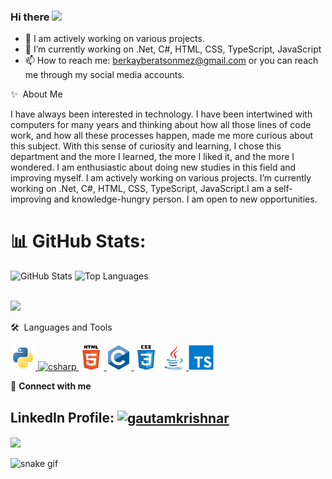 ### Hi there <a href="https://www.gautamkrishnar.com/"><img src="https://media.giphy.com/media/hvRJCLFzcasrR4ia7z/giphy.gif" width="25px"></a>



- 🔭 I am actively working on various projects.
- 🌱 I’m currently working on .Net, C#, HTML, CSS, TypeScript, JavaScript
- 📫 How to reach me: berkayberatsonmez@gmail.com or you can reach me through my social media accounts.
 
✨&nbsp;&nbsp;About&nbsp;Me
  <br/>
 
 I have always been interested in technology. I have been intertwined with computers for many years and thinking about how all those lines of code work, and how all these processes happen, made me more curious about this subject. With this sense of curiosity and learning, I chose this department and the more I learned, the more I liked it, and the more I wondered. I am enthusiastic about doing new studies in this field and improving myself. I am actively working on various projects.  I’m currently working on .Net, C#, HTML, CSS, TypeScript, JavaScript.I am a self-improving and knowledge-hungry person. I am open to new opportunities.


# 📊 GitHub Stats:

<div style="width: 800px;">
  <img src="https://github-readme-stats.vercel.app/api?username=berkayberatsonmez&theme=gotham&hide_border=true&include_all_commits=true&count_private=true&rank_icon=github" alt="GitHub Stats" style="width: 448px">



<img src="https://github-readme-stats.vercel.app/api/top-langs/?username=berkayberatsonmez&theme=gotham&hide_border=true&include_all_commits=true&count_private=true&layout=compact" alt="Top Languages" style="width: 352px">
</div><br/>


![](https://github-readme-streak-stats.herokuapp.com/?user=berkayberatsonmez&theme=gotham&hide_border=true&card_width=800)<br/>


🛠️&nbsp;&nbsp;Languages&nbsp;and&nbsp;Tools
  <br/>
  <p align="left">  <a href="https://www.python.org" target="_blank"> <img src="https://raw.githubusercontent.com/devicons/devicon/master/icons/python/python-original.svg" alt="python" width="40" height="40"/> </a> <a href="https://www.w3schools.com/cs/index.php" target="_blank"> <img src="https://cdn.jsdelivr.net/gh/devicons/devicon/icons/csharp/csharp-original.svg" alt="csharp" width="40" height="40"/> </a> <a href="https://www.w3.org/html/" target="_blank"> <img src="https://raw.githubusercontent.com/devicons/devicon/master/icons/html5/html5-original-wordmark.svg" alt="html5" width="40" height="40"/> </a> <a href="https://www.cprogramming.com/" target="_blank"> <img src="https://raw.githubusercontent.com/devicons/devicon/master/icons/c/c-original.svg" alt="c" width="40" height="40"/> </a> <a href="https://www.w3schools.com/css/" target="_blank"> <img src="https://raw.githubusercontent.com/devicons/devicon/master/icons/css3/css3-original-wordmark.svg" alt="css3" width="40" height="40"/></a>  <a href="https://www.java.com" target="_blank"> <img src="https://raw.githubusercontent.com/devicons/devicon/master/icons/java/java-original.svg" alt="java" width="40" height="40"/> </a> <a href="https://www.tensorflow.org" target="_blank"> <a href="https://www.typescriptlang.org" target="_blank"> <img src="https://raw.githubusercontent.com/devicons/devicon/master/icons/typescript/typescript-original.svg" alt="typescript" width="40" height="40"/> </a>
 
 🔗 **Connect with me**

LinkedIn Profile:
<a href="https://linkedin.com/in/berkay-berat-sönmez" target="blank"><img align="center" src="https://raw.githubusercontent.com/rahuldkjain/github-profile-readme-generator/master/src/images/icons/Social/linked-in-alt.svg" alt="gautamkrishnar" height="30" width="40" /></a>
---
[![](https://visitcount.itsvg.in/api?id=berkayberatsonmez&icon=6&color=3)](https://visitcount.itsvg.in)

<!-- Proudly created with GPRM ( https://gprm.itsvg.in ) -->

![snake gif](https://github.com/berkayberatsonmez/berkayberatsonmez/blob/output/github-contribution-grid-snake.gif)
